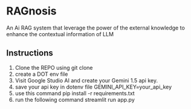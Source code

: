# RAGnosis
An Ai RAG system that leverage the power of the external knowledge to enhance the contextual information of LLM

## Instructions
1. Clone the REPO using git clone 
1. create a DOT env file
2. Visit Google Studio AI and create your Gemini 1.5 api key.
3. save your api key in dotenv file GEMINI_API_KEY=your_api_key
4. use this command pip install -r requirements.txt
5. run the following command streamlit run app.py




